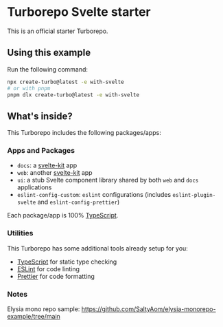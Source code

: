 # Turborepo Svelte starter

This is an official starter Turborepo.

## Using this example

Run the following command:

```sh
npx create-turbo@latest -e with-svelte
# or with pnpm
pnpm dlx create-turbo@latest -e with-svelte
```

## What's inside?

This Turborepo includes the following packages/apps:

### Apps and Packages

- `docs`: a [svelte-kit](https://kit.svelte.dev/) app
- `web`: another [svelte-kit](https://kit.svelte.dev/) app
- `ui`: a stub Svelte component library shared by both `web` and `docs` applications
- `eslint-config-custom`: `eslint` configurations (includes `eslint-plugin-svelte` and `eslint-config-prettier`)

Each package/app is 100% [TypeScript](https://www.typescriptlang.org/).

### Utilities

This Turborepo has some additional tools already setup for you:

- [TypeScript](https://www.typescriptlang.org/) for static type checking
- [ESLint](https://eslint.org/) for code linting
- [Prettier](https://prettier.io) for code formatting

### Notes
Elysia mono repo sample:
https://github.com/SaltyAom/elysia-monorepo-example/tree/main
